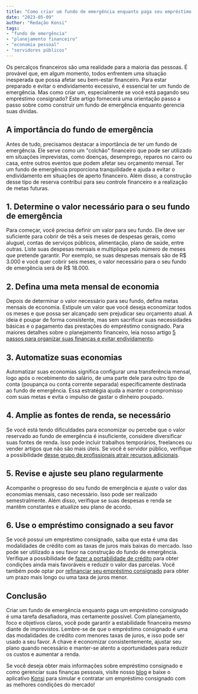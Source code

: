 ```yaml
---
title: "Como criar um fundo de emergência enquanto paga seu empréstimo consignado"
date: "2023-05-09"
author: "Redação Konsi"
tags:
- "fundo de emergência"
- "planejamento financeiro"
- "economia pessoal"
- "servidores públicos"
---
```


Os percalços financeiros são uma realidade para a maioria das pessoas. É provável que, em algum momento, todos enfrentem uma situação inesperada que possa afetar seu bem-estar financeiro. Para estar preparado e evitar o endividamento excessivo, é essencial ter um fundo de emergência. Mas como criar um, especialmente se você está pagando seu empréstimo consignado? Este artigo fornecerá uma orientação passo a passo sobre como construir um fundo de emergência enquanto gerencia suas dívidas.

## A importância do fundo de emergência

Antes de tudo, precisamos destacar a importância de ter um fundo de emergência. Ele serve como um "colchão" financeiro que pode ser utilizado em situações imprevistas, como doenças, desemprego, reparos no carro ou casa, entre outros eventos que podem afetar seu orçamento mensal. Ter um fundo de emergência proporciona tranquilidade e ajuda a evitar o endividamento em situações de aperto financeiro. Além disso, a construção desse tipo de reserva contribui para seu controle financeiro e a realização de metas futuras.

## 1. Determine o valor necessário para o seu fundo de emergência

Para começar, você precisa definir um valor para seu fundo. Ele deve ser suficiente para cobrir de três a seis meses de despesas gerais, como aluguel, contas de serviços públicos, alimentação, plano de saúde, entre outras. Liste suas despesas mensais e multiplique pelo número de meses que pretende garantir. Por exemplo, se suas despesas mensais são de R\$ 3.000 e você quer cobrir seis meses, o valor necessário para o seu fundo de emergência será de R\$ 18.000. 

## 2. Defina uma meta mensal de economia

Depois de determinar o valor necessário para seu fundo, defina metas mensais de economia. Estipule um valor que você deseja economizar todos os meses e que possa ser alcançado sem prejudicar seu orçamento atual. A ideia é poupar de forma consistente, mas sem sacrificar suas necessidades básicas e o pagamento das prestações do empréstimo consignado. Para maiores detalhes sobre o planejamento financeiro, leia nosso artigo [5 passos para organizar suas finanças e evitar endividamento](/blog/5-passos-para-organizar-suas-financas-e-evitar-endividamento.md).

## 3. Automatize suas economias

Automatizar suas economias significa configurar uma transferência mensal, logo após o recebimento do salário, de uma parte dele para outro tipo de conta (poupança ou conta corrente separada) especificamente destinada ao fundo de emergência. Essa estratégia ajuda a manter o compromisso com suas metas e evita o impulso de gastar o dinheiro poupado.

## 4. Amplie as fontes de renda, se necessário

Se você está tendo dificuldades para economizar ou percebe que o valor reservado ao fundo de emergência é insuficiente, considere diversificar suas fontes de renda. Isso pode incluir trabalhos temporários, freelances ou vender artigos que não são mais úteis. Se você é servidor público, verifique a possibilidade [desse grupo de profissionais atrair recursos adicionais](/blog/servidor-publico-pode-ter-cnpj-saiba-a-resposta.md).

## 5. Revise e ajuste seu plano regularmente

Acompanhe o progresso do seu fundo de emergência e ajuste o valor das economias mensais, caso necessário. Isso pode ser realizado semestralmente. Além disso, verifique se suas despesas e renda se mantêm constantes e atualize seu plano de acordo.

## 6. Use o empréstimo consignado a seu favor

Se você possui um empréstimo consignado, saiba que esta é uma das modalidades de crédito com as taxas de juros mais baixas do mercado. Isso pode ser utilizado a seu favor na construção do fundo de emergência. Verifique a possibilidade de [fazer a portabilidade de crédito](/blog/como-fazer-a-portabilidade-de-credito-consignado.md) para obter condições ainda mais favoráveis e reduzir o valor das parcelas. Você também pode optar por [refinanciar seu empréstimo consignado](/blog/refinanciamento-de-emprestimo-consignado-como-funciona.md) para obter um prazo mais longo ou uma taxa de juros menor.

## Conclusão

Criar um fundo de emergência enquanto paga um empréstimo consignado é uma tarefa desafiadora, mas certamente possível. Com planejamento, foco e objetivos claros, você pode garantir a estabilidade financeira mesmo diante de imprevistos. Lembre-se de que o empréstimo consignado é uma das modalidades de crédito com menores taxas de juros, e isso pode ser usado a seu favor. A chave é economizar consistentemente, ajustar seu plano quando necessário e manter-se atento a oportunidades para reduzir os custos e aumentar a renda.

Se você deseja obter mais informações sobre empréstimo consignado e como gerenciar suas finanças pessoais, visite nosso [blog](/blog) e baixe o aplicativo [Konsi](/app) para simular e contratar um empréstimo consignado com as melhores condições do mercado!